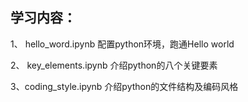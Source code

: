 ## 学习内容：
1、 hello_word.ipynb  配置python环境，跑通Hello world

2、 key_elements.ipynb  介绍python的八个关键要素

3、coding_style.ipynb  介绍python的文件结构及编码风格
